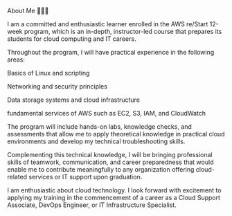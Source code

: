 About Me 👋📝✨

I am a committed and enthusiastic learner enrolled in the AWS re/Start 12-week program, which is an in-depth, instructor-led course that prepares its students for cloud computing and IT careers.

Throughout the program, I will have practical experience in the following areas:

Basics of Linux and scripting

Networking and security principles

Data storage systems and cloud infrastructure

fundamental services of AWS such as EC2, S3, IAM, and CloudWatch

The program will include hands-on labs, knowledge checks, and assessments that allow me to apply theoretical knowledge in practical cloud environments and develop my technical troubleshooting skills.

Complementing this technical knowledge, I will be bringing professional skills of teamwork, communication, and career preparedness that would enable me to contribute meaningfully to any organization offering cloud-related services or IT support upon graduation.

I am enthusiastic about cloud technology. I look forward with excitement to applying my training in the commencement of a career as a Cloud Support Associate, DevOps Engineer, or IT Infrastructure Specialist.

